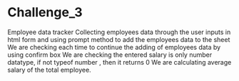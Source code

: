# Challenge_3
Employee data tracker
Collecting employees data through the user inputs in html form and using prompt method to add the employees data to the sheet
We are checking each time to continue the adding of employees data by using confirm box
We are checking the entered salary is only number datatype, if not typeof number , then it returns 0 
We are calculating average salary of the total employee.